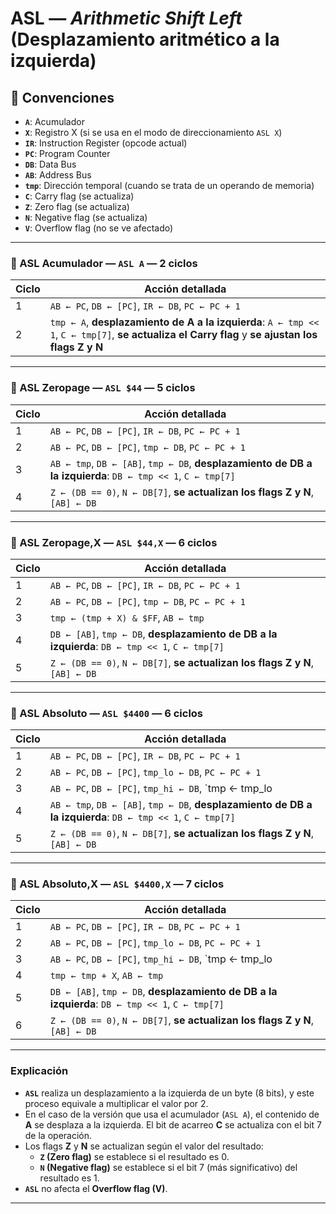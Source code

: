 # ASL — *Arithmetic Shift Left* (Desplazamiento aritmético a la izquierda)

## 🧠 Convenciones

- **`A`**: Acumulador
- **`X`**: Registro X (si se usa en el modo de direccionamiento `ASL X`)
- **`IR`**: Instruction Register (opcode actual)
- **`PC`**: Program Counter
- **`DB`**: Data Bus
- **`AB`**: Address Bus
- **`tmp`**: Dirección temporal (cuando se trata de un operando de memoria)
- **`C`**: Carry flag (se actualiza)
- **`Z`**: Zero flag (se actualiza)
- **`N`**: Negative flag (se actualiza)
- **`V`**: Overflow flag (no se ve afectado)

---

### 🔹 ASL Acumulador — `ASL A` — **2 ciclos**

| Ciclo | Acción detallada |
|-------|------------------|
| 1     | `AB ← PC`, `DB ← [PC]`, `IR ← DB`, `PC ← PC + 1` |
| 2     | `tmp ← A`, **desplazamiento de A a la izquierda**: `A ← tmp << 1`, `C ← tmp[7]`, **se actualiza el Carry flag** y **se ajustan los flags Z y N** |

---

### 🔹 ASL Zeropage — `ASL $44` — **5 ciclos**

| Ciclo | Acción detallada |
|-------|------------------|
| 1     | `AB ← PC`, `DB ← [PC]`, `IR ← DB`, `PC ← PC + 1` |
| 2     | `AB ← PC`, `DB ← [PC]`, `tmp ← DB`, `PC ← PC + 1` |
| 3     | `AB ← tmp`, `DB ← [AB]`, `tmp ← DB`, **desplazamiento de DB a la izquierda**: `DB ← tmp << 1`, `C ← tmp[7]` |
| 4     | `Z ← (DB == 0)`, `N ← DB[7]`, **se actualizan los flags Z y N**, `[AB] ← DB` |

---

### 🔹 ASL Zeropage,X — `ASL $44,X` — **6 ciclos**

| Ciclo | Acción detallada |
|-------|------------------|
| 1     | `AB ← PC`, `DB ← [PC]`, `IR ← DB`, `PC ← PC + 1` |
| 2     | `AB ← PC`, `DB ← [PC]`, `tmp ← DB`, `PC ← PC + 1` |
| 3     | `tmp ← (tmp + X) & $FF`, `AB ← tmp` |
| 4     | `DB ← [AB]`, `tmp ← DB`, **desplazamiento de DB a la izquierda**: `DB ← tmp << 1`, `C ← tmp[7]` |
| 5     | `Z ← (DB == 0)`, `N ← DB[7]`, **se actualizan los flags Z y N**, `[AB] ← DB` |

---

### 🔹 ASL Absoluto — `ASL $4400` — **6 ciclos**

| Ciclo | Acción detallada |
|-------|------------------|
| 1     | `AB ← PC`, `DB ← [PC]`, `IR ← DB`, `PC ← PC + 1` |
| 2     | `AB ← PC`, `DB ← [PC]`, `tmp_lo ← DB`, `PC ← PC + 1` |
| 3     | `AB ← PC`, `DB ← [PC]`, `tmp_hi ← DB`, `tmp ← tmp_lo | (tmp_hi << 8)`, `PC ← PC + 1` |
| 4     | `AB ← tmp`, `DB ← [AB]`, `tmp ← DB`, **desplazamiento de DB a la izquierda**: `DB ← tmp << 1`, `C ← tmp[7]` |
| 5     | `Z ← (DB == 0)`, `N ← DB[7]`, **se actualizan los flags Z y N**, `[AB] ← DB` |

---

### 🔹 ASL Absoluto,X — `ASL $4400,X` — **7 ciclos**

| Ciclo | Acción detallada |
|-------|------------------|
| 1     | `AB ← PC`, `DB ← [PC]`, `IR ← DB`, `PC ← PC + 1` |
| 2     | `AB ← PC`, `DB ← [PC]`, `tmp_lo ← DB`, `PC ← PC + 1` |
| 3     | `AB ← PC`, `DB ← [PC]`, `tmp_hi ← DB`, `tmp ← tmp_lo | (tmp_hi << 8)`, `PC ← PC + 1` |
| 4     | `tmp ← tmp + X`, `AB ← tmp` |
| 5     | `DB ← [AB]`, `tmp ← DB`, **desplazamiento de DB a la izquierda**: `DB ← tmp << 1`, `C ← tmp[7]` |
| 6     | `Z ← (DB == 0)`, `N ← DB[7]`, **se actualizan los flags Z y N**, `[AB] ← DB` |

---

### Explicación

- **`ASL`** realiza un desplazamiento a la izquierda de un byte (8 bits), y este proceso equivale a multiplicar el valor por 2.
- En el caso de la versión que usa el acumulador (`ASL A`), el contenido de **A** se desplaza a la izquierda. El bit de acarreo **C** se actualiza con el bit 7 de la operación.
- Los flags **Z** y **N** se actualizan según el valor del resultado:
  - **`Z` (Zero flag)** se establece si el resultado es 0.
  - **`N` (Negative flag)** se establece si el bit 7 (más significativo) del resultado es 1.
- **`ASL`** no afecta el **Overflow flag (V)**.

---

